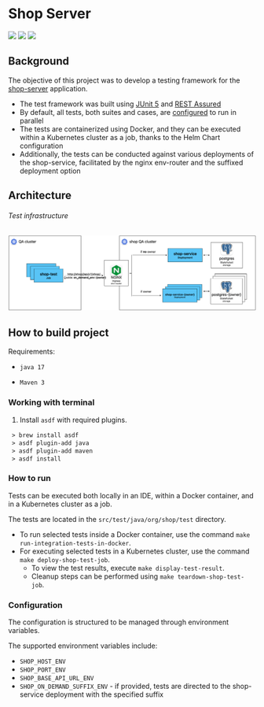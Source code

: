 # Shop Server

[<img src="https://img.shields.io/badge/development-shop_service-purple">](https://github.com/hubzaj/shop-server)
[<img src="https://img.shields.io/badge/development-how_to_start-blue">](https://github.com/hubzaj/shop-test/tree/main#working-with-terminal)
[<img src="https://img.shields.io/badge/dockerhub-images-important.svg?logo=Docker">](https://hub.docker.com/r/hubertzajac6/shop-test)

## Background

The objective of this project was to develop a testing framework for the [shop-server](https://github.com/hubzaj/shop-server) application.
- The test framework was built using [JUnit 5](https://junit.org/junit5/) and [REST Assured](https://rest-assured.io/)
- By default, all tests, both suites and cases, are [configured](https://github.com/hubzaj/shop-test/blob/main/src/test/resources/junit-platform.properties) to run in parallel
- The tests are containerized using Docker, and they can be executed within a Kubernetes cluster as a job, thanks to the Helm Chart configuration
- Additionally, the tests can be conducted against various deployments of the shop-service, facilitated by the nginx env-router and the suffixed deployment option

## Architecture

###### Test infrastructure
![img.png](docs/architecture/test-infrastructure.png)

## How to build project

Requirements:

-     java 17
-     Maven 3

### Working with terminal

1. Install `asdf` with required plugins.

 ```
  > brew install asdf
  > asdf plugin-add java
  > asdf plugin-add maven
  > asdf install
 ```

### How to run

Tests can be executed both locally in an IDE, within a Docker container, and in a Kubernetes cluster as a job.

The tests are located in the `src/test/java/org/shop/test` directory.

* To run selected tests inside a Docker container, use the command `make run-integration-tests-in-docker`.
* For executing selected tests in a Kubernetes cluster, use the command `make deploy-shop-test-job`. 
  * To view the test results, execute `make display-test-result`. 
  * Cleanup steps can be performed using `make teardown-shop-test-job`.

### Configuration

The configuration is structured to be managed through environment variables.

The supported environment variables include:
* `SHOP_HOST_ENV`
* `SHOP_PORT_ENV`
* `SHOP_BASE_API_URL_ENV`
* `SHOP_ON_DEMAND_SUFFIX_ENV` - if provided, tests are directed to the shop-service deployment with the specified suffix
